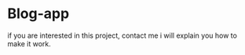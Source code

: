 # Blog-app

if you are interested in this project, contact me i will explain you how to make it work.
